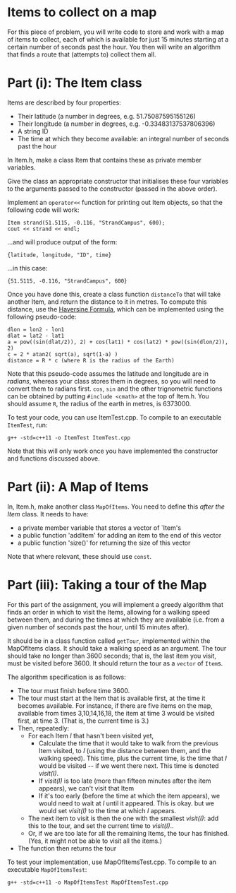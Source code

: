 # Items to collect on a map

For this piece of problem, you will write code to store and work with a map of items to collect, each of which is available for just 15 minutes starting at a certain number of seconds past the hour.  You then will write an algorithm that finds a route that (attempts to) collect them all.

# Part (i): The Item class

Items are described by four properties:

- Their latitude (a number in degrees, e.g. 51.75087595155126)
- Their longitude (a number in degrees, e.g. -0.33483137537806396)
- A string ID
- The time at which they become available: an integral number of seconds past the hour

In Item.h, make a class Item that contains these as private member variables.

Give the class an appropriate constructor that initialises these four variables to the arguments passed to the constructor (passed in the above order).

Implement an `operator<<` function for printing out Item objects, so that the following code will work:

`Item strand(51.5115, -0.116, "StrandCampus", 600);`  
`cout << strand << endl;`  

...and will produce output of the form:

`{latitude, longitude, "ID", time}`

...in this case:

`{51.5115, -0.116, "StrandCampus", 600}`  


Once you have done this, create a class function `distanceTo` that will take another Item, and return the distance to it in metres.  To compute this distance, use the [Haversine Formula](http://andrew.hedges.name/experiments/haversine/), which can be implemented using the following pseudo-code:

`dlon = lon2 - lon1`  
`dlat = lat2 - lat1`  
`a = pow((sin(dlat/2)), 2) + cos(lat1) * cos(lat2) * pow((sin(dlon/2)), 2)`  
`c = 2 * atan2( sqrt(a), sqrt(1-a) )`  
`distance = R * c (where R is the radius of the Earth)`  

Note that this pseudo-code assumes the latitude and longitude are in *radians*, whereas your class stores them in degrees, so you will need to convert them to radians first.  `cos`, `sin` and the other trignometric functions can be obtained by putting `#include <cmath>` at the top of Item.h.  You should assume `R`, the radius of the earth in metres, is 6373000.

To test your code, you can use ItemTest.cpp.  To compile to an executable `ItemTest`, run:

`g++ -std=c++11 -o ItemTest ItemTest.cpp`  

Note that this will only work once you have implemented the constructor and functions discussed above.

# Part (ii): A Map of Items

In, Item.h, make another class `MapOfItems`.  You need to define this *after the Item* class.  It needs to have:

- a private member variable that stores a vector of `Item's
- a public function 'addItem' for adding an item to the end of this vector
- a public function 'size()' for returning the size of this vector

Note that where relevant, these should use `const`.


# Part (iii): Taking a tour of the Map

For this part of the assignment, you will implement a greedy algorithm that finds an order in which to visit the Items, allowing for a walking speed between them, and during the times at which they are available (i.e. from a given number of seconds past the hour, until 15 minutes after).

It should be in a class function called `getTour`, implemented within the MapOfItems class.  It should take a walking speed as an argument.  The tour should take no longer than 3600 seconds; that is, the last item you visit, must be visited before 3600.  It should return the tour as a `vector` of `Item`s.

The algorithm specification is as follows:

- The tour must finish before time 3600.
- The tour must start at the Item that is available first, at the time it becomes available.  For instance, if there are five items on the map, available from times 3,10,14,16,18, the item at time 3 would be visited first, at time 3.  (That is, the current time is 3.)
- Then, repeatedly:
  - For each Item *I* that hasn't been visited yet,
    - Calculate the time that it would take to walk from the previous Item visited, to *I* (using the distance between them, and the walking speed).  This time, plus the current time, is the time that *I* would be visited -- if we went there next.  This time is denoted *visit(I)*.
    - If *visit(I)* is too late (more than fifteen minutes after the item appears), we can't visit that Item
    - If it's too early (before the time at which the item appears), we would need to wait at *I* until it appeared.  This is okay. but we would set *visit(I)* to the time at which *I* appears.
  - The next item to visit is then the one with the smallest *visit(I)*: add this to the tour, and set the current time to *visit(I)*..
  - Or, if we are too late for all the remaining Items, the tour has finished.  (Yes, it might not be able to visit all the items.)
- The function then returns the tour


To test your implementation, use MapOfItemsTest.cpp.  To compile to an executable `MapOfItemsTest`:

`g++ -std=c++11 -o MapOfItemsTest MapOfItemsTest.cpp`  
